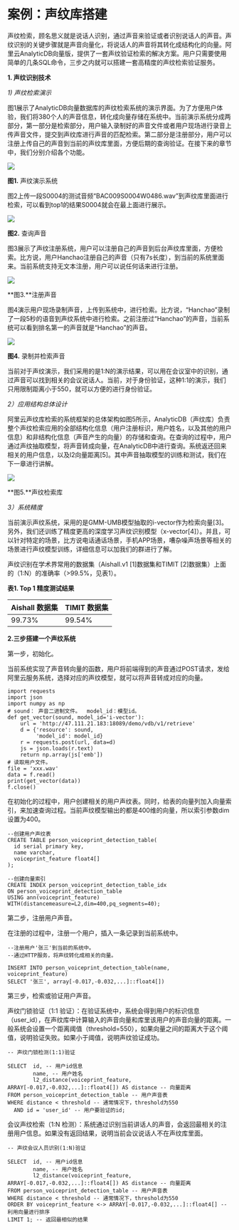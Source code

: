 # 案例：声纹库搭建

声纹检索，顾名思义就是说话人识别，通过声音来验证或者识别说话人的声音。声纹识别的关键步骤就是声音向量化，将说话人的声音将其转化成结构化的向量。阿里云AnalyticDB向量版，提供了一套声纹验证检索的解决方案。用户只需要使用简单的几条SQL命令，三步之内就可以搭建一套高精度的声纹检索验证服务。

**1. 声纹识别技术**

*1\) 声纹检索演示*

图1展示了AnalyticDB向量数据库的声纹检索系统的演示界面。为了方便用户体验，我们将380个人的声音信息，转化成向量存储在系统中。当前演示系统分成两部分，第一部分是检索部分，用户输入录制好的声音文件或者用户现场进行录音上传声音文件，提交到声纹库进行声音的匹配检索。第二部分是注册部分，用户可以注册上传自己的声音到当前的声纹库里面，方便后期的查询验证。在接下来的章节中，我们分别介绍各个功能。

![](https://static-aliyun-doc.oss-accelerate.aliyuncs.com/assets/img/zh-CN/8046233951/p128796.png)

**图1.** 声纹演示系统

图2上传一段S0004的测试音频“BAC009S0004W0486.wav”到声纹库里面进行检索，可以看到top1的结果S0004就会在最上面进行展示。

![](https://static-aliyun-doc.oss-accelerate.aliyuncs.com/assets/img/zh-CN/8046233951/p128801.png)

**图2.** 查询声音

图3展示了声纹注册系统，用户可以注册自己的声音到后台声纹库里面，方便检索。比方说，用户Hanchao注册自己的声音（只有7s长度），到当前的系统里面来。当前系统支持无文本注册，用户可以说任何话来进行注册。

![](https://static-aliyun-doc.oss-accelerate.aliyuncs.com/assets/img/zh-CN/8046233951/p128804.png)

**图3.**注册声音

图4演示用户现场录制声音，上传到系统中，进行检索。比方说，“Hanchao”录制了一段5秒的语音到声纹系统中进行检索。之前注册过“Hanchao”的声音，当前系统可以看到排名第一的声音就是“Hanchao”的声音。

![](https://static-aliyun-doc.oss-accelerate.aliyuncs.com/assets/img/zh-CN/8046233951/p128805.png)

**图4.** 录制并检索声音

当前对于声纹演示，我们采用的是1:N的演示结果，可以用在会议室中的识别，通过声音可以找到相关的会议说话人。当前，对于身份验证，这种1:1的演示，我们只用限制距离小于550，就可以方便的进行身份验证。

*2）应用结构总体设计*

阿里云声纹库检索的系统框架的总体架构如图5所示，AnalyticDB（声纹库）负责整个声纹检索应用的全部结构化信息（用户注册标识，用户姓名，以及其他的用户信息）和非结构化信息（声音产生的向量）的存储和查询。在查询的过程中，用户通过声纹抽取模型，将声音转成向量，在AnalyticDB中进行查询。系统返还回来相关的用户信息，以及l2向量距离\[5\]。其中声音抽取模型的训练和测试，我们在下一章进行讲解。

![](https://static-aliyun-doc.oss-accelerate.aliyuncs.com/assets/img/zh-CN/8046233951/p128807.png)

**图5.**声纹检索库

*3）系统精度*

当前演示声纹系统，采用的是GMM-UMB模型抽取的i-vector作为检索向量\[3\]。另外，我们还训练了精度更高的深度学习声纹识别模型（x-vector\[4\]）。并且，可以针对特定的场景，比方说电话通话场景，手机APP场景，嘈杂噪声场景等相关的场景进行声纹模型训练，详细信息可以加我们的群进行了解。

声纹识别在学术界常用的数据集（Aishall.v1 \[1\]数据集和TIMIT \[2\]数据集）上面的（1:N）的准确率（\>99.5%，见表1）。

**表1. Top 1 精度测试结果**

|Aishall 数据集|TIMIT 数据集|
|-----------|---------|
|99.73%|99.54%|

**2.三步搭建一个声纹系统**

第一步，初始化。

当前系统实现了声音转向量的函数，用户将前端得到的声音通过POST请求，发给阿里云服务系统，选择对应的声纹模型，就可以将声音转成对应的向量。

```
import requests
import json
import numpy as np
# sound： 声音二进制文件。  model_id：模型id。
def get_vector(sound, model_id='i-vector'):
    url = 'http://47.111.21.183:18089/demo/vdb/v1/retrieve'
    d = {'resource': sound,
         'model_id': model_id}
    r = requests.post(url, data=d)
    js = json.loads(r.text)
    return np.array(js['emb'])
# 读取用户文件。
file = 'xxx.wav'
data = f.read()
print(get_vector(data))
f.close()
```

在初始化的过程中，用户创建相关的用户声纹表。同时，给表的向量列加入向量索引，来加速查询过程。当前声纹模型输出的都是400维的向量，所以索引参数dim设置为400。

```
--创建用户声纹表
CREATE TABLE person_voiceprint_detection_table(
  id serial primary key, 
  name varchar,
  voiceprint_feature float4[]
);

--创建向量索引
CREATE INDEX person_voiceprint_detection_table_idx 
ON person_voiceprint_detection_table 
USING ann(voiceprint_feature) 
WITH(distancemeasure=L2,dim=400,pq_segments=40);
```

第二步，注册用户声音。

在注册的过程中，注册一个用户，插入一条记录到当前系统中。

```
--注册用户'张三'到当前的系统中。
--通过HTTP服务，将声纹转化成相关的向量。

INSERT INTO person_voiceprint_detection_table(name, voiceprint_feature)
SELECT '张三', array[-0.017,-0.032,...]::float4[])
```

第三步，检索或验证用户声音。

声纹门锁验证（1:1 验证）：在验证系统中，系统会得到用户的标识信息（user\_id），在声纹库中计算输入的声音向量和库里该用户的声音向量的距离。一般系统会设置一个距离阈值（threshold=550），如果向量之间的距离大于这个阈值，说明验证失败。如果小于阈值，说明声纹验证成功。

```
-- 声纹门锁检测(1:1)验证

SELECT  id, -- 用户id信息
        name, -- 用户姓名
        l2_distance(voiceprint_feature, ARRAY[-0.017,-0.032,...]::float4[]) AS distance -- 向量距离 
FROM person_voiceprint_detection_table -- 用户声音表
WHERE distance < threshold -- 通常情况下，threshold为550 
  AND id = 'user_id' -- 用户要验证的id;
```

会议声纹检索（1:N 检测）：系统通过识别当前讲话人的声音，会返回最相关的注册用户信息。如果没有返回结果，说明当前会议说话人不在声纹库里面。

```
-- 声纹会议人员识别(1:N)验证

SELECT  id, -- 用户id信息
        name, -- 用户姓名
        l2_distance(voiceprint_feature, ARRAY[-0.017,-0.032,...]::float4[]) AS distance -- 向量距离 
FROM person_voiceprint_detection_table -- 用户声音表
WHERE distance < threshold -- 通常情况下，threshold为550 
ORDER BY voiceprint_feature <-> ARRAY[-0.017,-0.032,...]::float4[] -- 利用向量进行排序
LIMIT 1; -- 返回最相似的结果
```

